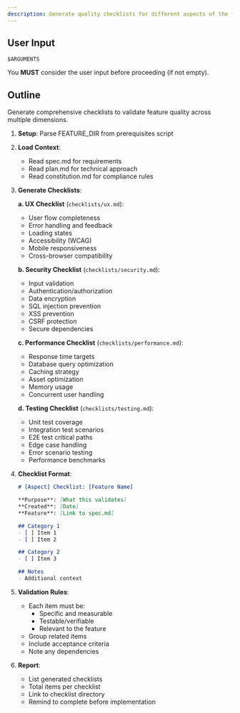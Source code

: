 ```yaml
---
description: Generate quality checklists for different aspects of the feature (UX, security, performance, testing)
---
```


## User Input

```text
$ARGUMENTS
```

You **MUST** consider the user input before proceeding (if not empty).

## Outline

Generate comprehensive checklists to validate feature quality across multiple dimensions.

1. **Setup**: Parse FEATURE_DIR from prerequisites script

2. **Load Context**:
   - Read spec.md for requirements
   - Read plan.md for technical approach
   - Read constitution.md for compliance rules

3. **Generate Checklists**:

   **a. UX Checklist** (`checklists/ux.md`):
   - User flow completeness
   - Error handling and feedback
   - Loading states
   - Accessibility (WCAG)
   - Mobile responsiveness
   - Cross-browser compatibility

   **b. Security Checklist** (`checklists/security.md`):
   - Input validation
   - Authentication/authorization
   - Data encryption
   - SQL injection prevention
   - XSS prevention
   - CSRF protection
   - Secure dependencies

   **c. Performance Checklist** (`checklists/performance.md`):
   - Response time targets
   - Database query optimization
   - Caching strategy
   - Asset optimization
   - Memory usage
   - Concurrent user handling

   **d. Testing Checklist** (`checklists/testing.md`):
   - Unit test coverage
   - Integration test scenarios
   - E2E test critical paths
   - Edge case handling
   - Error scenario testing
   - Performance benchmarks

4. **Checklist Format**:
   ```markdown
   # [Aspect] Checklist: [Feature Name]
   
   **Purpose**: [What this validates]
   **Created**: [Date]
   **Feature**: [Link to spec.md]
   
   ## Category 1
   - [ ] Item 1
   - [ ] Item 2
   
   ## Category 2
   - [ ] Item 3
   
   ## Notes
   - Additional context
   ```

5. **Validation Rules**:
   - Each item must be:
     - Specific and measurable
     - Testable/verifiable
     - Relevant to the feature
   - Group related items
   - Include acceptance criteria
   - Note any dependencies

6. **Report**:
   - List generated checklists
   - Total items per checklist
   - Link to checklist directory
   - Remind to complete before implementation

